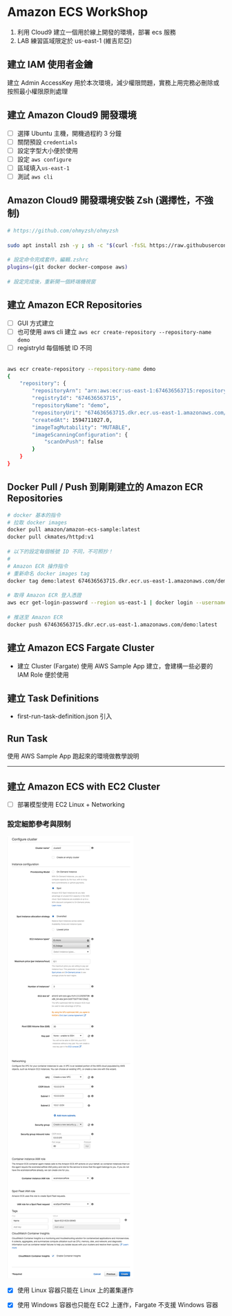 # Amazon ECS WorkShop

1. 利用 Cloud9 建立一個用於線上開發的環境，部署 ecs 服務  
2. LAB 練習區域限定於 us-east-1 (維吉尼亞)

## 建立 IAM 使用者金鑰

建立 Admin AccessKey 用於本次環境，減少權限問題，實務上用完務必刪除或按照最小權限原則處理

## 建立 Amazon Cloud9 開發環境

- [ ] 選擇 Ubuntu 主機，開機過程約 3 分鐘
- [ ] 關閉預設 `credentials`
- [ ] 設定字型大小便於使用
- [ ] 設定 `aws configure`
- [ ] 區域填入`us-east-1`
- [ ] 測試 `aws cli`

## Amazon Cloud9 開發環境安裝 Zsh (選擇性，不強制)

```bash
# https://github.com/ohmyzsh/ohmyzsh

sudo apt install zsh -y ; sh -c "$(curl -fsSL https://raw.githubusercontent.com/ohmyzsh/ohmyzsh/master/tools/install.sh)"

# 設定命令完成套件，編輯.zshrc
plugins=(git docker docker-compose aws)

# 設定完成後，重新開一個終端機視窗

```

## 建立 Amazon ECR Repositories

- [ ] GUI 方式建立
- [ ] 也可使用 aws cli 建立 `aws ecr create-repository --repository-name demo`
- [ ] registryId 每個帳號 ID 不同

```bash

aws ecr create-repository --repository-name demo
{
    "repository": {
        "repositoryArn": "arn:aws:ecr:us-east-1:674636563715:repository/demo",
        "registryId": "674636563715",
        "repositoryName": "demo",
        "repositoryUri": "674636563715.dkr.ecr.us-east-1.amazonaws.com/demo",
        "createdAt": 1594711027.0,
        "imageTagMutability": "MUTABLE",
        "imageScanningConfiguration": {
            "scanOnPush": false
        }
    }
}

```

## Docker Pull / Push 到剛剛建立的 Amazon ECR Repositories

```bash
# docker 基本的指令
# 拉取 docker images
docker pull amazon/amazon-ecs-sample:latest
docker pull ckmates/httpd:v1

# 以下的設定每個帳號 ID 不同，不可照抄！
#
# Amazon ECR 操作指令
# 重新命名 docker images tag
docker tag demo:latest 674636563715.dkr.ecr.us-east-1.amazonaws.com/demo:latest

# 取得 Amazon ECR 登入憑證 
aws ecr get-login-password --region us-east-1 | docker login --username AWS --password-stdin 674636563715.dkr.ecr.us-east-1.amazonaws.com

# 推送至 Amazon ECR
docker push 674636563715.dkr.ecr.us-east-1.amazonaws.com/demo:latest
```

## 建立 Amazon ECS Fargate Cluster 

- 建立 Cluster (Fargate) 使用 AWS Sample App 建立，會建構一些必要的 IAM Role 便於使用

## 建立 Task Definitions

- first-run-task-definition.json 引入

## Run Task

使用 AWS Sample App 跑起來的環境做教學說明

---

## 建立 Amazon ECS with EC2 Cluster

- [ ] 部署模型使用 EC2 Linux + Networking  

### 設定細節參考與限制

![info](./screenshot-ap-northeast-1.console.aws.amazon.com-2020.07.17-15_11_01.png)

- [x] 使用 Linux 容器只能在 Linux 上的叢集運作
- [x] 使用 Windows 容器也只能在 EC2 上運作，Fargate 不支援 Windows 容器


